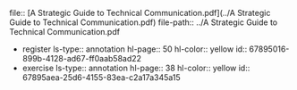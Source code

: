 file:: [A Strategic Guide to Technical Communication.pdf](../A Strategic Guide to Technical Communication.pdf)
file-path:: ../A Strategic Guide to Technical Communication.pdf

- register
  ls-type:: annotation
  hl-page:: 50
  hl-color:: yellow
  id:: 67895016-899b-4128-ad67-ff0aab58ad22
- exercise
  ls-type:: annotation
  hl-page:: 38
  hl-color:: yellow
  id:: 67895aea-25d6-4155-83ea-c2a17a345a15